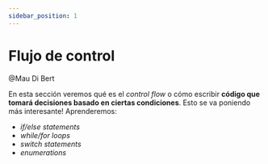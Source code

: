 ```yaml
---
sidebar_position: 1
---
```



# Flujo de control

@Mau Di Bert

En esta sección veremos qué es el _control flow_ o cómo escribir __código que tomará decisiones basado en ciertas condiciones__. Esto se va poniendo más interesante! Aprenderemos:

- _if/else statements_
- _while/for loops_
- _switch statements_
- _enumerations_
